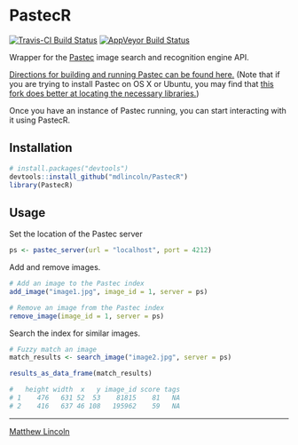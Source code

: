 PastecR
=======

[![Travis-CI Build Status](https://travis-ci.org/mdlincoln/PastecR.svg?branch=master)](https://travis-ci.org/mdlincoln/PastecR) [![AppVeyor Build Status](https://ci.appveyor.com/api/projects/status/github/mdlincoln/PastecR?branch=master&svg=true)](https://ci.appveyor.com/project/mdlincoln/PastecR)

Wrapper for the [Pastec](http://pastec.io/) image search and recognition engine API.

[Directions for building and running Pastec can be found here.](http://pastec.io/doc#setup)
(Note that if you are trying to install Pastec on OS X or Ubuntu, you may find that [this fork does better at locating the necessary libraries.](https://github.com/mdlincoln/pastec/tree/libjson_fix))

Once you have an instance of Pastec running, you can start interacting with it using PastecR.

## Installation

```r
# install.packages("devtools")
devtools::install_github("mdlincoln/PastecR")
library(PastecR)
```

## Usage

Set the location of the Pastec server

```r
ps <- pastec_server(url = "localhost", port = 4212)
```

Add and remove images.

```r
# Add an image to the Pastec index
add_image("image1.jpg", image_id = 1, server = ps)

# Remove an image from the Pastec index
remove_image(image_id = 1, server = ps)
```

Search the index for similar images.

```r
# Fuzzy match an image
match_results <- search_image("image2.jpg", server = ps)

results_as_data_frame(match_results)

#   height width  x   y image_id score tags
# 1    476   631 52  53    81815    81   NA
# 2    416   637 46 108   195962    59   NA
```

---
[Matthew Lincoln](http://matthewlincoln.net)
